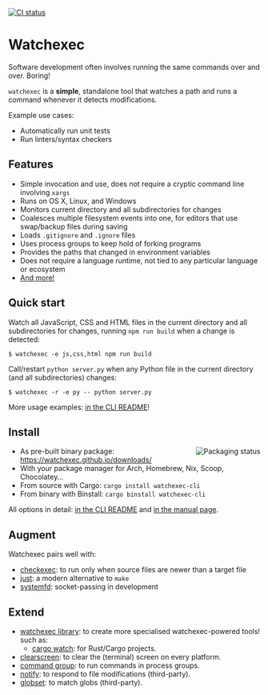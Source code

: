 [![CI status](https://github.com/watchexec/watchexec/actions/workflows/check.yml/badge.svg)](https://github.com/watchexec/watchexec/actions/workflows/check.yml)

# Watchexec

Software development often involves running the same commands over and over. Boring!

`watchexec` is a **simple**, standalone tool that watches a path and runs a command whenever it detects modifications.

Example use cases:

* Automatically run unit tests
* Run linters/syntax checkers


## Features

* Simple invocation and use, does not require a cryptic command line involving `xargs`
* Runs on OS X, Linux, and Windows
* Monitors current directory and all subdirectories for changes
* Coalesces multiple filesystem events into one, for editors that use swap/backup files during saving
* Loads `.gitignore` and `.ignore` files
* Uses process groups to keep hold of forking programs
* Provides the paths that changed in environment variables
* Does not require a language runtime, not tied to any particular language or ecosystem
* [And more!](./cli/#features)


## Quick start

Watch all JavaScript, CSS and HTML files in the current directory and all subdirectories for changes, running `npm run build` when a change is detected:

    $ watchexec -e js,css,html npm run build

Call/restart `python server.py` when any Python file in the current directory (and all subdirectories) changes:

    $ watchexec -r -e py -- python server.py

More usage examples: [in the CLI README](./cli/#usage-examples)!

## Install

<a href="https://repology.org/project/watchexec/versions"><img align="right" src="https://repology.org/badge/vertical-allrepos/watchexec.svg" alt="Packaging status"></a>

- As pre-built binary package: https://watchexec.github.io/downloads/
- With your package manager for Arch, Homebrew, Nix, Scoop, Chocolatey…
- From source with Cargo: `cargo install watchexec-cli`
- From binary with Binstall: `cargo binstall watchexec-cli`

All options in detail: [in the CLI README](./cli/#installation)
and [in the manual page](./doc/watchexec.1.ronn).


## Augment

Watchexec pairs well with:

- [checkexec](https://github.com/kurtbuilds/checkexec): to run only when source files are newer than a target file
- [just](https://github.com/casey/just): a modern alternative to `make`
- [systemfd](https://github.com/mitsuhiko/systemfd): socket-passing in development

## Extend

- [watchexec library](./lib/): to create more specialised watchexec-powered tools! such as:
  - [cargo watch](https://github.com/watchexec/cargo-watch): for Rust/Cargo projects.
- [clearscreen](https://github.com/watchexec/clearscreen): to clear the (terminal) screen on every platform.
- [command group](https://github.com/watchexec/command-group): to run commands in process groups.
- [notify](https://github.com/notify-rs/notify): to respond to file modifications (third-party).
- [globset](https://crates.io/crates/globset): to match globs (third-party).
